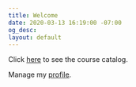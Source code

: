 ```yaml
---
title: Welcome
date: 2020-03-13 16:19:00 -07:00
og_desc: 
layout: default
---
```


Click [here](/courses) to see the course catalog.

Manage my [profile](#/ms/profile).